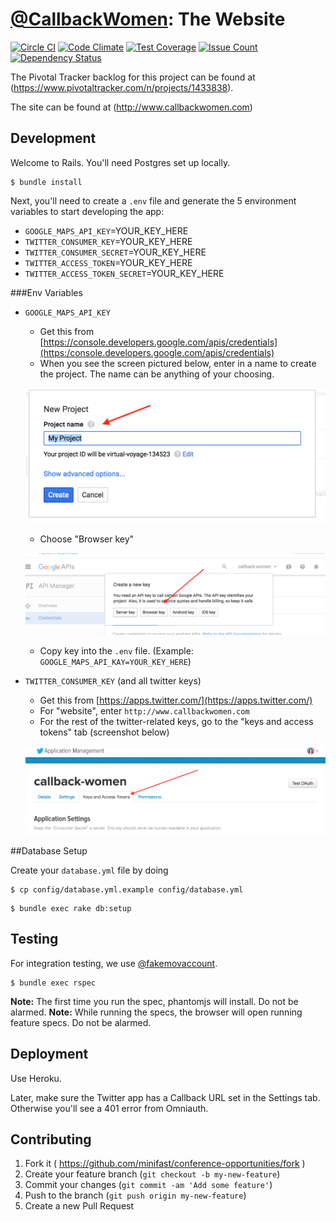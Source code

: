 # [@CallbackWomen](https://twitter.com/callbackwomen): The Website
[![Circle CI](https://circleci.com/gh/minifast/conference-opportunities.svg?style=svg)](https://circleci.com/gh/minifast/conference-opportunities) [![Code Climate](https://codeclimate.com/github/minifast/conference-opportunities/badges/gpa.svg)](https://codeclimate.com/github/minifast/conference-opportunities) [![Test Coverage](https://codeclimate.com/github/minifast/conference-opportunities/badges/coverage.svg)](https://codeclimate.com/github/minifast/conference-opportunities/coverage) [![Issue Count](https://codeclimate.com/github/minifast/conference-opportunities/badges/issue_count.svg)](https://codeclimate.com/github/minifast/conference-opportunities) [![Dependency Status](https://gemnasium.com/minifast/conference-opportunities.svg)](https://gemnasium.com/minifast/conference-opportunities)


The Pivotal Tracker backlog for this project can be found at (https://www.pivotaltracker.com/n/projects/1433838).

The site can be found at (http://www.callbackwomen.com)

## Development

Welcome to Rails.  You'll need Postgres set up locally.

```
$ bundle install
```
Next, you'll need to create a ```.env``` file and generate the 5 environment variables to start developing the app:

* `GOOGLE_MAPS_API_KEY`=YOUR_KEY_HERE
* `TWITTER_CONSUMER_KEY`=YOUR_KEY_HERE
* `TWITTER_CONSUMER_SECRET`=YOUR_KEY_HERE
* `TWITTER_ACCESS_TOKEN`=YOUR_KEY_HERE
* `TWITTER_ACCESS_TOKEN_SECRET`=YOUR_KEY_HERE

###Env Variables
* `GOOGLE_MAPS_API_KEY`
  * Get this from [https://console.developers.google.com/apis/credentials](https:/console.developers.google.com/apis/credentials)
  * When you see the screen pictured below, enter in a name to create the project. The name can be anything of your choosing.

  ![create_project](/app/assets/images/readme_screenshots/create_project.png)
  * Choose "Browser key"

  ![google_api_instruction](/app/assets/images/readme_screenshots/google_api_instruction.png)
  * Copy key into the ```.env``` file. (Example: ```GOOGLE_MAPS_API_KAY=YOUR_KEY_HERE```)

* `TWITTER_CONSUMER_KEY` (and all twitter keys)
  * Get this from [https://apps.twitter.com/](https://apps.twitter.com/)
  * For "website", enter ```http://www.callbackwomen.com```
  * For the rest of the twitter-related keys, go to the "keys and access tokens" tab (screenshot below)

  ![twitter_tokens_instructions](/app/assets/images/readme_screenshots/twitter_tokens_instructions.png)

##Database Setup

Create your ```database.yml``` file by doing
```
$ cp config/database.yml.example config/database.yml
```

```
$ bundle exec rake db:setup
```

## Testing

For integration testing, we use [@fakemovaccount](https://twitter.com/fakemovaccount).

```
$ bundle exec rspec
```

**Note:** The first time you run the spec, phantomjs will install. Do not be alarmed.
**Note:** While running the specs, the browser will open running feature specs. Do not be alarmed.

## Deployment

Use Heroku.

Later, make sure the Twitter app has a Callback URL set in the Settings tab.
Otherwise you'll see a 401 error from Omniauth.

## Contributing

1. Fork it ( https://github.com/minifast/conference-opportunities/fork )
2. Create your feature branch (`git checkout -b my-new-feature`)
3. Commit your changes (`git commit -am 'Add some feature'`)
4. Push to the branch (`git push origin my-new-feature`)
5. Create a new Pull Request
